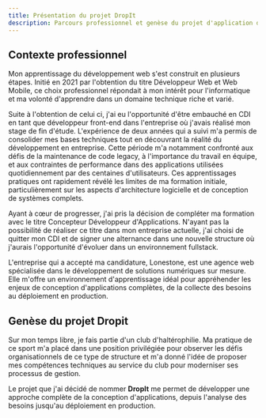 ```yaml
---
title: Présentation du projet DropIt
description: Parcours professionnel et genèse du projet d'application de gestion de club d'haltérophilie
---
```


## Contexte professionnel

Mon apprentissage du développement web s'est construit en plusieurs étapes. Initié en 2021 par l'obtention du titre Développeur Web et Web Mobile, ce choix professionnel répondait à mon intérêt pour l'informatique et ma volonté d'apprendre dans un domaine technique riche et varié.

Suite à l'obtention de celui ci, j'ai eu l'opportunité d'être embauché en CDI en tant que développeur front-end dans l'entreprise où j'avais réalisé mon stage de fin d'étude. L'expérience de deux années qui a suivi m'a permis de consolider mes bases techniques tout en découvrant la réalité du développement en entreprise. Cette période m'a notamment confronté aux défis de la maintenance de code legacy, à l'importance du travail en équipe, et aux contraintes de performance dans des applications utilisées quotidiennement par des centaines d'utilisateurs. Ces apprentissages pratiques ont rapidement révélé les limites de ma formation initiale, particulièrement sur les aspects d'architecture logicielle et de conception de systèmes complets.

Ayant à cœur de progresser, j'ai pris la décision de compléter ma formation avec le titre Concepteur Développeur d'Applications. N'ayant pas la possibilité de réaliser ce titre dans mon entreprise actuelle, j'ai choisi de quitter mon CDI et de signer une alternance dans une nouvelle structure où j'aurais l'opportunité d'évoluer dans un environnement fullstack.

L'entreprise qui a accepté ma candidature, Lonestone, est une agence web spécialisée dans le développement de solutions numériques sur mesure. Elle m'offre un environnement d'apprentissage idéal pour appréhender les enjeux de conception d'applications complètes, de la collecte des besoins au déploiement en production.

## Genèse du projet Dropit

Sur mon temps libre, je fais partie d'un club d'haltérophilie. Ma pratique de ce sport m'a placé dans une position privilégiée pour observer les défis organisationnels de ce type de structure et m'a donné l'idée de proposer mes compétences techniques au service du club pour moderniser ses processus de gestion.

Le projet que j'ai décidé de nommer **DropIt** me permet de développer une approche complète de la conception d'applications, depuis l'analyse des besoins jusqu'au déploiement en production.
